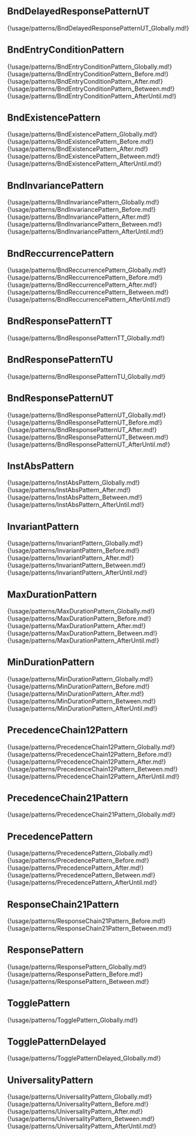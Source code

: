 ## BndDelayedResponsePatternUT
{!usage/patterns/BndDelayedResponsePatternUT_Globally.md!}
## BndEntryConditionPattern
{!usage/patterns/BndEntryConditionPattern_Globally.md!}
{!usage/patterns/BndEntryConditionPattern_Before.md!}
{!usage/patterns/BndEntryConditionPattern_After.md!}
{!usage/patterns/BndEntryConditionPattern_Between.md!}
{!usage/patterns/BndEntryConditionPattern_AfterUntil.md!}
## BndExistencePattern
{!usage/patterns/BndExistencePattern_Globally.md!}
{!usage/patterns/BndExistencePattern_Before.md!}
{!usage/patterns/BndExistencePattern_After.md!}
{!usage/patterns/BndExistencePattern_Between.md!}
{!usage/patterns/BndExistencePattern_AfterUntil.md!}
## BndInvariancePattern
{!usage/patterns/BndInvariancePattern_Globally.md!}
{!usage/patterns/BndInvariancePattern_Before.md!}
{!usage/patterns/BndInvariancePattern_After.md!}
{!usage/patterns/BndInvariancePattern_Between.md!}
{!usage/patterns/BndInvariancePattern_AfterUntil.md!}
## BndReccurrencePattern
{!usage/patterns/BndReccurrencePattern_Globally.md!}
{!usage/patterns/BndReccurrencePattern_Before.md!}
{!usage/patterns/BndReccurrencePattern_After.md!}
{!usage/patterns/BndReccurrencePattern_Between.md!}
{!usage/patterns/BndReccurrencePattern_AfterUntil.md!}
## BndResponsePatternTT
{!usage/patterns/BndResponsePatternTT_Globally.md!}
## BndResponsePatternTU
{!usage/patterns/BndResponsePatternTU_Globally.md!}
## BndResponsePatternUT
{!usage/patterns/BndResponsePatternUT_Globally.md!}
{!usage/patterns/BndResponsePatternUT_Before.md!}
{!usage/patterns/BndResponsePatternUT_After.md!}
{!usage/patterns/BndResponsePatternUT_Between.md!}
{!usage/patterns/BndResponsePatternUT_AfterUntil.md!}
## InstAbsPattern
{!usage/patterns/InstAbsPattern_Globally.md!}
{!usage/patterns/InstAbsPattern_After.md!}
{!usage/patterns/InstAbsPattern_Between.md!}
{!usage/patterns/InstAbsPattern_AfterUntil.md!}
## InvariantPattern
{!usage/patterns/InvariantPattern_Globally.md!}
{!usage/patterns/InvariantPattern_Before.md!}
{!usage/patterns/InvariantPattern_After.md!}
{!usage/patterns/InvariantPattern_Between.md!}
{!usage/patterns/InvariantPattern_AfterUntil.md!}
## MaxDurationPattern
{!usage/patterns/MaxDurationPattern_Globally.md!}
{!usage/patterns/MaxDurationPattern_Before.md!}
{!usage/patterns/MaxDurationPattern_After.md!}
{!usage/patterns/MaxDurationPattern_Between.md!}
{!usage/patterns/MaxDurationPattern_AfterUntil.md!}
## MinDurationPattern
{!usage/patterns/MinDurationPattern_Globally.md!}
{!usage/patterns/MinDurationPattern_Before.md!}
{!usage/patterns/MinDurationPattern_After.md!}
{!usage/patterns/MinDurationPattern_Between.md!}
{!usage/patterns/MinDurationPattern_AfterUntil.md!}
## PrecedenceChain12Pattern
{!usage/patterns/PrecedenceChain12Pattern_Globally.md!}
{!usage/patterns/PrecedenceChain12Pattern_Before.md!}
{!usage/patterns/PrecedenceChain12Pattern_After.md!}
{!usage/patterns/PrecedenceChain12Pattern_Between.md!}
{!usage/patterns/PrecedenceChain12Pattern_AfterUntil.md!}
## PrecedenceChain21Pattern
{!usage/patterns/PrecedenceChain21Pattern_Globally.md!}
## PrecedencePattern
{!usage/patterns/PrecedencePattern_Globally.md!}
{!usage/patterns/PrecedencePattern_Before.md!}
{!usage/patterns/PrecedencePattern_After.md!}
{!usage/patterns/PrecedencePattern_Between.md!}
{!usage/patterns/PrecedencePattern_AfterUntil.md!}
## ResponseChain21Pattern
{!usage/patterns/ResponseChain21Pattern_Before.md!}
{!usage/patterns/ResponseChain21Pattern_Between.md!}
## ResponsePattern
{!usage/patterns/ResponsePattern_Globally.md!}
{!usage/patterns/ResponsePattern_Before.md!}
{!usage/patterns/ResponsePattern_Between.md!}
## TogglePattern
{!usage/patterns/TogglePattern_Globally.md!}
## TogglePatternDelayed
{!usage/patterns/TogglePatternDelayed_Globally.md!}
## UniversalityPattern
{!usage/patterns/UniversalityPattern_Globally.md!}
{!usage/patterns/UniversalityPattern_Before.md!}
{!usage/patterns/UniversalityPattern_After.md!}
{!usage/patterns/UniversalityPattern_Between.md!}
{!usage/patterns/UniversalityPattern_AfterUntil.md!}
